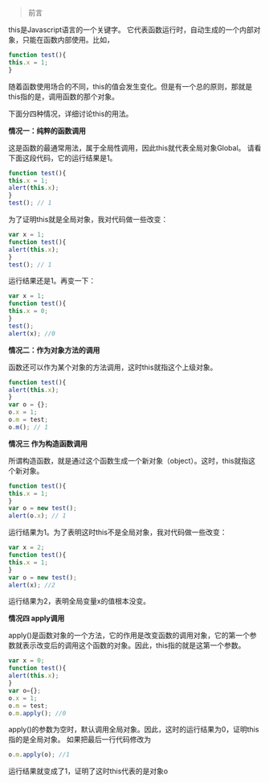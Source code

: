 
> 前言

this是Javascript语言的一个关键字。
它代表函数运行时，自动生成的一个内部对象，只能在函数内部使用。比如，
```js
function test(){
this.x = 1;
}
```
随着函数使用场合的不同，this的值会发生变化。但是有一个总的原则，那就是this指的是，调用函数的那个对象。

下面分四种情况，详细讨论this的用法。

**情况一：纯粹的函数调用**

这是函数的最通常用法，属于全局性调用，因此this就代表全局对象Global。
请看下面这段代码，它的运行结果是1。
```js
function test(){
this.x = 1;
alert(this.x);
}
test(); // 1
```
为了证明this就是全局对象，我对代码做一些改变：
```js
var x = 1;
function test(){
alert(this.x);
}
test(); // 1
```
运行结果还是1。再变一下：
```js
var x = 1;
function test(){
this.x = 0;
}
test();
alert(x); //0
```
**情况二：作为对象方法的调用**

函数还可以作为某个对象的方法调用，这时this就指这个上级对象。
```js
function test(){
alert(this.x);
}
var o = {};
o.x = 1;
o.m = test;
o.m(); // 1
```
**情况三 作为构造函数调用**

所谓构造函数，就是通过这个函数生成一个新对象（object）。这时，this就指这个新对象。

```js
function test(){
this.x = 1;
}
var o = new test();
alert(o.x); // 1
```
运行结果为1。为了表明这时this不是全局对象，我对代码做一些改变：
```js
var x = 2;
function test(){
this.x = 1;
}
var o = new test();
alert(x); //2
```
运行结果为2，表明全局变量x的值根本没变。

**情况四 apply调用**

apply()是函数对象的一个方法，它的作用是改变函数的调用对象，它的第一个参数就表示改变后的调用这个函数的对象。因此，this指的就是这第一个参数。
```js
var x = 0;
function test(){
alert(this.x);
}
var o={};
o.x = 1;
o.m = test;
o.m.apply(); //0
```
apply()的参数为空时，默认调用全局对象。因此，这时的运行结果为0，证明this指的是全局对象。
如果把最后一行代码修改为
```js
o.m.apply(o); //1
```
运行结果就变成了1，证明了这时this代表的是对象o